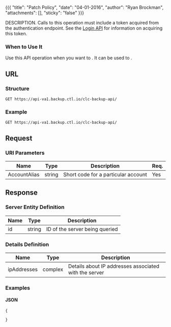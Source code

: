 {{{
  "title": "Patch Policy",
  "date": "04-01-2016",
  "author": "Ryan Brockman",
  "attachments": [],
  "sticky": "false"
}}}

DESCRIPTION. Calls to this operation must include a token acquired from the authentication endpoint. See the [Login API](../Authentication/login.md) for information on acquiring this token.

### When to Use It

Use this API operation when you want to . It can be used to .

## URL

### Structure

    GET https://api-va1.backup.ctl.io/clc-backup-api/

### Example

    GET https://api-va1.backup.ctl.io/clc-backup-api/

## Request

### URI Parameters

| Name | Type | Description | Req. |
| --- | --- | --- | --- |
| AccountAlias | string | Short code for a particular account | Yes |


## Response

### Server Entity Definition

| Name | Type | Description |
| --- | --- | --- |
| id | string | ID of the server being queried |


### Details Definition

| Name | Type | Description |
| --- | --- | --- |
| ipAddresses | complex | Details about IP addresses associated with the server |


### Examples

#### JSON

    {

    }
